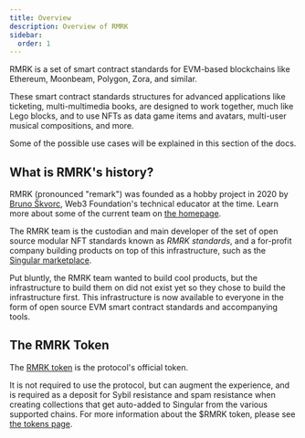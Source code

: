 ```yaml
---
title: Overview
description: Overview of RMRK
sidebar:
  order: 1
---
```


RMRK is a set of smart contract standards for EVM-based blockchains like
Ethereum, Moonbeam, Polygon, Zora, and similar.

These smart contract standards structures for advanced applications like
ticketing, multi-multimedia books, are designed to work together, much like Lego
blocks, and to use NFTs as data game items and avatars, multi-user musical
compositions, and more.

Some of the possible use cases will be explained in this section of the docs.

## What is RMRK's history?

RMRK (pronounced "remark") was founded as a hobby project in 2020 by [Bruno
Škvorc](https://twitter.com/bitfalls), Web3 Foundation's technical educator at
the time. Learn more about some of the current team on [the
homepage](https://rmrk.app).

The RMRK team is the custodian and main developer of the set of open source
modular NFT standards known as _RMRK standards_, and a for-profit company
building products on top of this infrastructure, such as the [Singular
marketplace](https://singular.app).

Put bluntly, the RMRK team wanted to build cool products, but the infrastructure
to build them on did not exist yet so they chose to build the infrastructure
first. This infrastructure is now available to everyone in the form of open
source EVM smart contract standards and accompanying tools.

## The RMRK Token

The [RMRK token](https://coinmarketcap.com/currencies/rmrk/) is the protocol's
official token.

It is not required to use the protocol, but can augment the experience, and is
required as a deposit for Sybil resistance and spam resistance when creating
collections that get auto-added to Singular from the various supported chains.
For more information about the $RMRK token, please see [the tokens
page](https://www.rmrk.app/blog/rmrk-tokens).
